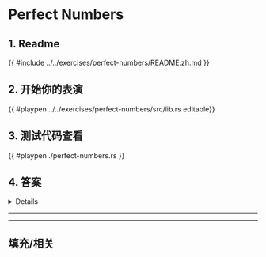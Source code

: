# Perfect Numbers
## 1. Readme

 {{ #include ../../exercises/perfect-numbers/README.zh.md }}

 ## 2. 开始你的表演

 {{ #playpen ../../exercises/perfect-numbers/src/lib.rs editable}}

 ## 3. 测试代码查看

 {{ #playpen ./perfect-numbers.rs }}

 ## 4. 答案

 <details>

 {{ #playpen ../../exercises/perfect-numbers/example.rs }}

 </details>

 ---
 ---

 ## 填充/相关


